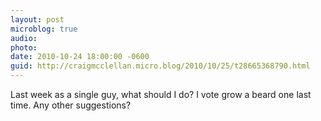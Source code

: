 ```yaml
---
layout: post
microblog: true
audio: 
photo: 
date: 2010-10-24 18:00:00 -0600
guid: http://craigmcclellan.micro.blog/2010/10/25/t28665368790.html
---
```

Last week as a single guy, what should I do?  I vote grow a beard one last time.  Any other suggestions?
